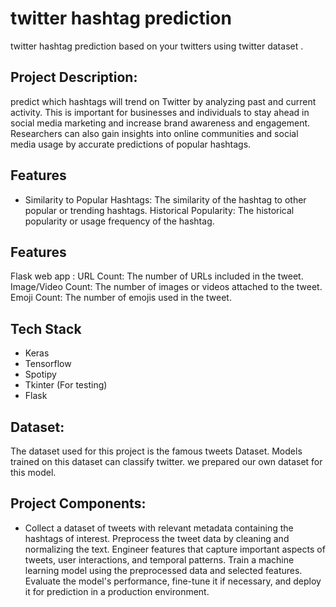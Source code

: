 
# twitter hashtag prediction
twitter hashtag prediction based on your twitters using twitter dataset .

## Project Description:
 predict which hashtags will trend on Twitter by analyzing past and current activity. This is important for businesses and individuals to stay ahead in social media marketing and increase brand awareness and engagement. Researchers can also gain insights into online communities and social media usage by accurate predictions of popular hashtags.
## Features

- Similarity to Popular Hashtags: The similarity of the hashtag to other popular or trending hashtags.
Historical Popularity: The historical popularity or usage frequency of the hashtag.

## Features
Flask web app
:
URL Count: The number of URLs included in the tweet.
Image/Video Count: The number of images or videos attached to the tweet.
Emoji Count: The number of emojis used in the tweet.
## Tech Stack

- Keras
- Tensorflow
- Spotipy
- Tkinter (For testing)
- Flask


## Dataset:

The dataset used for this project is the famous tweets Dataset. Models trained on this dataset can classify twitter. 
we prepared our own dataset for this model.
## Project Components:

- Collect a dataset of tweets with relevant metadata containing the hashtags of interest.
Preprocess the tweet data by cleaning and normalizing the text.
Engineer features that capture important aspects of tweets, user interactions, and temporal patterns.
Train a machine learning model using the preprocessed data and selected features.
Evaluate the model's performance, fine-tune it if necessary, and deploy it for prediction in a production environment.
